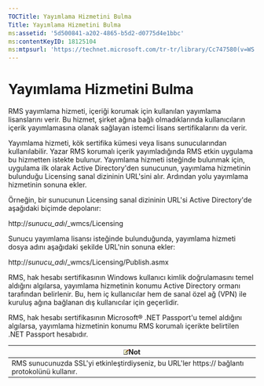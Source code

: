 ```yaml
---
TOCTitle: Yayımlama Hizmetini Bulma
Title: Yayımlama Hizmetini Bulma
ms:assetid: '5d500841-a202-4865-b5d2-d0775d4e1bbc'
ms:contentKeyID: 18125104
ms:mtpsurl: 'https://technet.microsoft.com/tr-tr/library/Cc747580(v=WS.10)'
---
```


Yayımlama Hizmetini Bulma
=========================

RMS yayımlama hizmeti, içeriği korumak için kullanılan yayımlama lisanslarını verir. Bu hizmet, şirket ağına bağlı olmadıklarında kullanıcıların içerik yayımlamasına olanak sağlayan istemci lisans sertifikalarını da verir.

Yayımlama hizmeti, kök sertifika kümesi veya lisans sunucularından kullanılabilir. Yazar RMS korumalı içerik yayımladığında RMS etkin uygulama bu hizmetten istekte bulunur. Yayımlama hizmeti isteğinde bulunmak için, uygulama ilk olarak Active Directory'den sunucunun, yayımlama hizmetinin bulunduğu Licensing sanal dizininin URL'sini alır. Ardından yolu yayımlama hizmetinin sonuna ekler.

Örneğin, bir sunucunun Licensing sanal dizininin URL'si Active Directory'de aşağıdaki biçimde depolanır:

http://*sunucu\_adı*/\_wmcs/Licensing

Sunucu yayımlama lisansı isteğinde bulunduğunda, yayımlama hizmeti dosya adını aşağıdaki şekilde URL'nin sonuna ekler:

http://*sunucu\_adı*/\_wmcs/Licensing/Publish.asmx

RMS, hak hesabı sertifikasının Windows kullanıcı kimlik doğrulamasını temel aldığını algılarsa, yayımlama hizmetinin konumu Active Directory ormanı tarafından belirlenir. Bu, hem iç kullanıcılar hem de sanal özel ağ (VPN) ile kuruluş ağına bağlanan dış kullanıcılar için geçerlidir.

RMS, hak hesabı sertifikasının Microsoft® .NET Passport'u temel aldığını algılarsa, yayımlama hizmetinin konumu RMS korumalı içerikte belirtilen .NET Passport hesabıdır.

| ![](/security-updates/images/Cc747580.note(WS.10).gif)Not                           |
|------------------------------------------------------------------------------------------------|
| RMS sunucunuzda SSL'yi etkinleştirdiyseniz, bu URL'ler https:// bağlantı protokolünü kullanır. |
